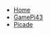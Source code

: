 * [Home](/ "Home")
* [GamePi43](gamepi43/gamepi43.md "Gamepi43 Tutorial")
* [Picade](picade/picade.md "Picade Arcade Machine Tutorial")